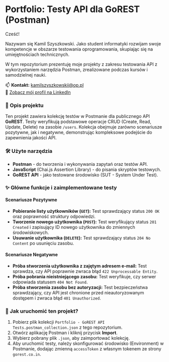 # Portfolio: Testy API dla GoREST (Postman)

Cześć!

Nazywam się Kamil Szyszkowski. Jako student informatyki rozwijam swoje kompetencje w obszarze testowania oprogramowania, skupiając się na umiejętnościach technicznych.

W tym repozytorium prezentuję moje projekty z zakresu testowania API z wykorzystaniem narzędzia Postman, zrealizowane podczas kursów i samodzielnej nauki.

📫 **Kontakt:** kamilszyszkowskii@op.pl  
🔗 [Zobacz mój profil na LinkedIn](https://www.linkedin.com/in/kamil-szyszkowski-a55a00270)


### 📝 Opis projektu

Ten projekt zawiera kolekcję testów w Postmanie dla publicznego API **GoREST**. Testy weryfikują podstawowe operacje CRUD (Create, Read, Update, Delete) na zasobie `/users`. Kolekcja obejmuje zarówno scenariusze pozytywne, jak i negatywne, demonstrując kompleksowe podejście do zapewnienia jakości API.

### 🛠️ Użyte narzędzia

* **Postman** - do tworzenia i wykonywania zapytań oraz testów API.
* **JavaScript** (Chai.js Assertion Library) - do pisania skryptów testowych.
* **GoREST API** - jako testowane środowisko (SUT - System Under Test).

### ✨ Główne funkcje i zaimplementowane testy

#### Scenariusze Pozytywne
* **Pobieranie listy użytkowników (`GET`):** Test sprawdzający status `200 OK` oraz poprawność struktury odpowiedzi.
* **Tworzenie nowego użytkownika (`POST`):** Test weryfikujący status `201 Created` i zapisujący ID nowego użytkownika do zmiennych środowiskowych.
* **Usuwanie użytkownika (`DELETE`):** Test sprawdzający status `204 No Content` po usunięciu zasobu.

#### Scenariusze Negatywne
* **Próba stworzenia użytkownika z zajętym adresem e-mail:** Test sprawdza, czy API poprawnie zwraca błąd `422 Unprocessable Entity`.
* **Próba pobrania nieistniejącego zasobu:** Test weryfikuje, czy serwer odpowiada statusem `404 Not Found`.
* **Próba stworzenia zasobu bez autoryzacji:** Test bezpieczeństwa sprawdzający, czy API jest chronione przed nieautoryzowanym dostępem i zwraca błąd `401 Unauthorized`.

### 🚀 Jak uruchomić ten projekt?

1.  Pobierz plik kolekcji `Portfolio - GoREST API Tests.postman_collection.json` z tego repozytorium.
2.  Otwórz aplikację Postman i kliknij przycisk **Import**.
3.  Wybierz pobrany plik `.json`, aby zaimportować kolekcję.
4.  Aby uruchomić testy, należy skonfigurować środowisko (Environment) w Postmanie, dodając zmienną `accessToken` z własnym tokenem ze strony `gorest.co.in`.
